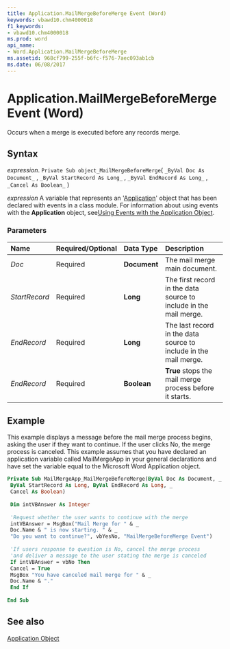 ```yaml
---
title: Application.MailMergeBeforeMerge Event (Word)
keywords: vbawd10.chm4000018
f1_keywords:
- vbawd10.chm4000018
ms.prod: word
api_name:
- Word.Application.MailMergeBeforeMerge
ms.assetid: 968cf799-255f-b6fc-f576-7aec093ab1cb
ms.date: 06/08/2017
---
```



# Application.MailMergeBeforeMerge Event (Word)

Occurs when a merge is executed before any records merge.


## Syntax

 _expression_. `Private Sub object_MailMergeBeforeMerge`( `_ByVal Doc As Document_` , `_ByVal StartRecord As Long_` , `_ByVal EndRecord As Long_` , `_Cancel As Boolean_` )

 _expression_ A variable that represents an '[Application](Word.Application.md)' object that has been declared with events in a class module. For information about using events with the **Application** object, see[Using Events with the Application Object](../word/Concepts/Objects-Properties-Methods/using-events-with-the-application-object-word.md).


### Parameters



|**Name**|**Required/Optional**|**Data Type**|**Description**|
|:-----|:-----|:-----|:-----|
| _Doc_|Required| **Document**|The mail merge main document.|
| _StartRecord_|Required| **Long**|The first record in the data source to include in the mail merge.|
| _EndRecord_|Required| **Long**|The last record in the data source to include in the mail merge.|
| _EndRecord_|Required| **Boolean**| **True** stops the mail merge process before it starts.|

## Example

This example displays a message before the mail merge process begins, asking the user if they want to continue. If the user clicks No, the merge process is canceled. This example assumes that you have declared an application variable called MailMergeApp in your general declarations and have set the variable equal to the Microsoft Word Application object.


```vb
Private Sub MailMergeApp_MailMergeBeforeMerge(ByVal Doc As Document, _ 
 ByVal StartRecord As Long, ByVal EndRecord As Long, _ 
 Cancel As Boolean) 
 
 Dim intVBAnswer As Integer 
 
 'Request whether the user wants to continue with the merge 
 intVBAnswer = MsgBox("Mail Merge for " & _ 
 Doc.Name & " is now starting. " & _ 
 "Do you want to continue?", vbYesNo, "MailMergeBeforeMerge Event") 
 
 'If users response to question is No, cancel the merge process 
 'and deliver a message to the user stating the merge is canceled 
 If intVBAnswer = vbNo Then 
 Cancel = True 
 MsgBox "You have canceled mail merge for " & _ 
 Doc.Name & "." 
 End If 
 
End Sub
```


## See also


[Application Object](Word.Application.md)

